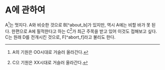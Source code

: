 # A에 관하여

A[^about_a]는 멋지다.
A와 비슷한 것으로 B[^about_b]가 있지만,
역시 A에는 비할 바가 못 된다.
한편으로 A에 필적한다고 하는
C[^about_c]가 최근 주목을 받고 있어
이것도 접해보고 싶다.
C는 원래 D를 전개시킨 것으로,
F[^abort_f]라고 불리도 한다.

[^about_a]: A의 기원은 OO시대로 거슬러 올라간다.
[^about_c]: C으 기원은 XX시대로 거슬러 올라간다.
[^about_d]: D의 기원은 알려지지 않았다.
[^about_f]: F는 맛있다.
